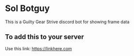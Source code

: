 # Sol Botguy

This is a Guilty Gear Strive discord bot for showing frame data

## To add this to your server

Use this link: https://linkhere.com

